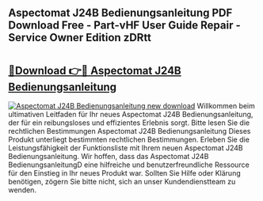 ## Aspectomat J24B Bedienungsanleitung PDF Download Free - Part-vHF User Guide Repair - Service Owner Edition zDRtt

# <h2><a href="http://df5jg8b.blite.top/?on=Aspectomat+J24B+Bedienungsanleitung">🔗Download 👉🔴 Aspectomat J24B Bedienungsanleitung</a></h2>

[![Aspectomat J24B Bedienungsanleitung new download](https://i.imgur.com/lujVjoI.png)](http://df5jg8b.blite.top/?on=Aspectomat+J24B+Bedienungsanleitung)
Willkommen beim ultimativen Leitfaden für Ihr neues Aspectomat J24B Bedienungsanleitung, der für ein reibungsloses und effizientes Erlebnis sorgt. Bitte lesen Sie die rechtlichen Bestimmungen Aspectomat J24B Bedienungsanleitung Dieses Produkt unterliegt bestimmten rechtlichen Bestimmungen. Erleben Sie die Leistungsfähigkeit der Funktionsliste mit Ihrem neuen Aspectomat J24B Bedienungsanleitung. Wir hoffen, dass das Aspectomat J24B BedienungsanleitungD eine hilfreiche und benutzerfreundliche Ressource für den Einstieg in Ihr neues Produkt war. Sollten Sie Hilfe oder Klärung benötigen, zögern Sie bitte nicht, sich an unser Kundendienstteam zu wenden.
